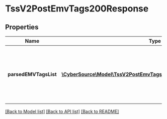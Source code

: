 # TssV2PostEmvTags200Response

## Properties
Name | Type | Description | Notes
------------ | ------------- | ------------- | -------------
**parsedEMVTagsList** | [**\CyberSource\Model\TssV2PostEmvTags200ResponseParsedEMVTagsList[]**](TssV2PostEmvTags200ResponseParsedEMVTagsList.md) | An array of objects (one per object in the passed emvDetailsList), each of which contains a fully parsed EMV string | [optional] 

[[Back to Model list]](../README.md#documentation-for-models) [[Back to API list]](../README.md#documentation-for-api-endpoints) [[Back to README]](../README.md)


